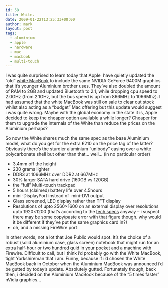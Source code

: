 ```yaml
---
id: 58
title: White.
date: 2009-01-22T13:25:33+00:00
author: mark
layout: post
tags:
  - aluminium
  - apple
  - hardware
  - mac
  - macbook
  - multi-touch
---
```

I was quite surprised to learn today that Apple  have quietly updated the &#8220;old&#8221; <a href="http://www.apple.com/uk/macbook/white" target="_blank">white MacBook</a> to include the same NVIDIA GeForce 9400M graphics that it&#8217;s younger Aluminium brother uses. They&#8217;ve also doubled the amount of RAM to 2GB and updated Bluetooth to 2.1, while dropping cpu speed to 2.0GHz (from 2.1GHz, but the bus speed is up from 866MHz to 1066Mhz). I had assumed that the white MacBook was still on sale to clear out stock whilst also acting as a &#8220;budget&#8221; Mac offering but this update would suggest i was quite wrong. Maybe with the global economy in the state it is, Apple decided to keep the cheaper option available a while longer? Cheaper for them to upgrade the internals of the White than reduce the prices on the Aluminium perhaps?

So now the White shares much the same spec as the base Aluminium model, what do you get for the extra £210 on the price tag of the latter? Obviously there&#8217;s the sturdier aluminium &#8220;unibody&#8221; casing over a white polycarbonate shell but other than that&#8230; well&#8230; (in no particular order)

  * 3.4mm off the height
  * 230 grams lighter
  * DDR3 at 1066MHz over DDR2 at 667MHz
  * 30% larger SATA hard drive (160GB vs 120GB)
  * the &#8220;full&#8221; Multi-touch trackpad
  * 5 hours (claimed) battery life over 4.5hours
  * mini-DisplayPort instead of  mini-DVI output
  * Glass screened, LED display rather than TFT display
  * Resolutions of upto 2560&#215;1600 on an external display over resolutions upto 1920&#215;1200 (that&#8217;s according to the <a href="http://www.apple.com/uk/macbook/white/specs.html" target="_blank">tech specs</a> anyway &#8211; i suspect there may be some copy/paste error with that figure though. why would it be different if they&#8217;ve put the same graphics card in?)
  * oh, and a missing FireWire port

In other words, not a lot that Joe Public would spot. It&#8217;s the choice of a robust (solid aluminium case, glass screen) notebook that might run for an extra half-hour or two hundred quid in your pocket and a machine with Firewire. Difficult to call, but i think i&#8217;d probably go with the White MacBook, tight Yorkshireman that i am. Funny, because if i&#8217;d chosen the White MacBook back in October when the Aluminium MacBook was announced i&#8217;d be gutted by today&#8217;s update. Absolutely gutted. Fortunately though, back then, i decided on the Aluminium MacBook because of the &#8220;5 times faster&#8221; nVidia graphics&#8230;